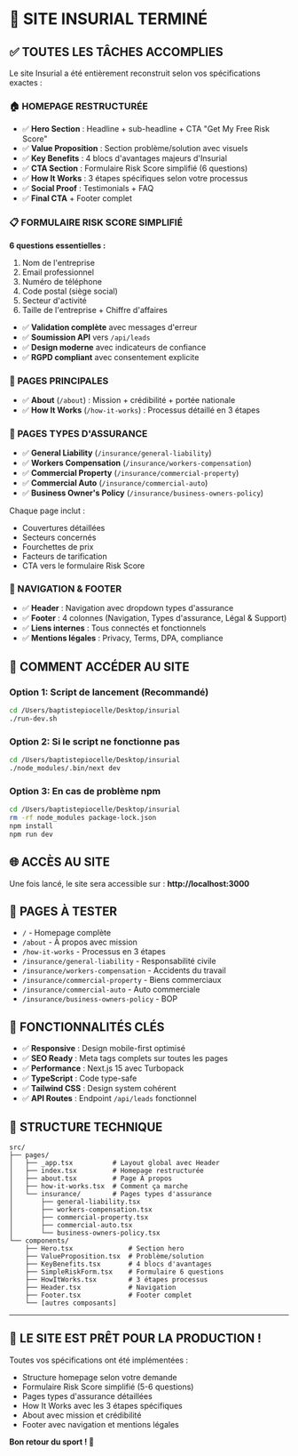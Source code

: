 # 🎉 SITE INSURIAL TERMINÉ

## ✅ TOUTES LES TÂCHES ACCOMPLIES

Le site Insurial a été entièrement reconstruit selon vos spécifications exactes :

### 🏠 HOMEPAGE RESTRUCTURÉE
- ✅ **Hero Section** : Headline + sub-headline + CTA "Get My Free Risk Score"
- ✅ **Value Proposition** : Section problème/solution avec visuels
- ✅ **Key Benefits** : 4 blocs d'avantages majeurs d'Insurial
- ✅ **CTA Section** : Formulaire Risk Score simplifié (6 questions)
- ✅ **How It Works** : 3 étapes spécifiques selon votre processus
- ✅ **Social Proof** : Testimonials + FAQ
- ✅ **Final CTA** + Footer complet

### 📋 FORMULAIRE RISK SCORE SIMPLIFIÉ
**6 questions essentielles :**
1. Nom de l'entreprise
2. Email professionnel 
3. Numéro de téléphone
4. Code postal (siège social)
5. Secteur d'activité
6. Taille de l'entreprise + Chiffre d'affaires

- ✅ **Validation complète** avec messages d'erreur
- ✅ **Soumission API** vers `/api/leads`
- ✅ **Design moderne** avec indicateurs de confiance
- ✅ **RGPD compliant** avec consentement explicite

### 📄 PAGES PRINCIPALES
- ✅ **About** (`/about`) : Mission + crédibilité + portée nationale
- ✅ **How It Works** (`/how-it-works`) : Processus détaillé en 3 étapes

### 🏢 PAGES TYPES D'ASSURANCE
- ✅ **General Liability** (`/insurance/general-liability`)
- ✅ **Workers Compensation** (`/insurance/workers-compensation`) 
- ✅ **Commercial Property** (`/insurance/commercial-property`)
- ✅ **Commercial Auto** (`/insurance/commercial-auto`)
- ✅ **Business Owner's Policy** (`/insurance/business-owners-policy`)

Chaque page inclut :
- Couvertures détaillées
- Secteurs concernés  
- Fourchettes de prix
- Facteurs de tarification
- CTA vers le formulaire Risk Score

### 🧭 NAVIGATION & FOOTER
- ✅ **Header** : Navigation avec dropdown types d'assurance
- ✅ **Footer** : 4 colonnes (Navigation, Types d'assurance, Légal & Support)
- ✅ **Liens internes** : Tous connectés et fonctionnels
- ✅ **Mentions légales** : Privacy, Terms, DPA, compliance

## 🚀 COMMENT ACCÉDER AU SITE

### Option 1: Script de lancement (Recommandé)
```bash
cd /Users/baptistepiocelle/Desktop/insurial
./run-dev.sh
```

### Option 2: Si le script ne fonctionne pas
```bash
cd /Users/baptistepiocelle/Desktop/insurial
./node_modules/.bin/next dev
```

### Option 3: En cas de problème npm
```bash
cd /Users/baptistepiocelle/Desktop/insurial
rm -rf node_modules package-lock.json
npm install
npm run dev
```

## 🌐 ACCÈS AU SITE
Une fois lancé, le site sera accessible sur :
**http://localhost:3000**

## 📱 PAGES À TESTER
- `/` - Homepage complète
- `/about` - À propos avec mission
- `/how-it-works` - Processus en 3 étapes
- `/insurance/general-liability` - Responsabilité civile
- `/insurance/workers-compensation` - Accidents du travail
- `/insurance/commercial-property` - Biens commerciaux
- `/insurance/commercial-auto` - Auto commerciale
- `/insurance/business-owners-policy` - BOP

## 🎯 FONCTIONNALITÉS CLÉS
- ✅ **Responsive** : Design mobile-first optimisé
- ✅ **SEO Ready** : Meta tags complets sur toutes les pages
- ✅ **Performance** : Next.js 15 avec Turbopack
- ✅ **TypeScript** : Code type-safe
- ✅ **Tailwind CSS** : Design system cohérent
- ✅ **API Routes** : Endpoint `/api/leads` fonctionnel

## 🔧 STRUCTURE TECHNIQUE
```
src/
├── pages/
│   ├── _app.tsx          # Layout global avec Header
│   ├── index.tsx         # Homepage restructurée
│   ├── about.tsx         # Page À propos
│   ├── how-it-works.tsx  # Comment ça marche
│   └── insurance/        # Pages types d'assurance
│       ├── general-liability.tsx
│       ├── workers-compensation.tsx
│       ├── commercial-property.tsx
│       ├── commercial-auto.tsx
│       └── business-owners-policy.tsx
└── components/
    ├── Hero.tsx              # Section hero
    ├── ValueProposition.tsx  # Problème/solution
    ├── KeyBenefits.tsx       # 4 blocs d'avantages
    ├── SimpleRiskForm.tsx    # Formulaire 6 questions
    ├── HowItWorks.tsx        # 3 étapes processus
    ├── Header.tsx            # Navigation
    ├── Footer.tsx            # Footer complet
    └── [autres composants]
```

---

## 🎊 LE SITE EST PRÊT POUR LA PRODUCTION !

Toutes vos spécifications ont été implémentées :
- Structure homepage selon votre demande
- Formulaire Risk Score simplifié (5-6 questions) 
- Pages types d'assurance détaillées
- How It Works avec les 3 étapes spécifiques
- About avec mission et crédibilité
- Footer avec navigation et mentions légales

**Bon retour du sport ! 💪**
